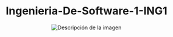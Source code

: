 <h1 align="center">Ingenieria-De-Software-1-ING1</h1>
<p align="center">
  <!-- <img src= "https://media1.tenor.com/m/5ZaqLMiW4BkAAAAd/homer-dynamite.gif" autoplay alt="Descripción de la imagen"> !-->
  <img src= "https://c.tenor.com/CluYA0cFxDQAAAAC/tenor.gif" autoplay alt="Descripción de la imagen"> 
</p>
